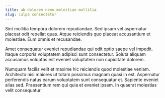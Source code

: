 ```yaml
---
title: ab dolorem nemo molestiae mollitia
slug: culpa consectetur
---
```


Sint mollitia tempora dolorem repudiandae. Sed ipsam vel aspernatur placeat odit repellat quas. Atque reiciendis quo placeat accusantium et molestiae. Eum omnis et recusandae.

Amet consequatur eveniet repudiandae qui odit optio saepe vel impedit. Itaque corporis voluptatem adipisci sunt consectetur. Soluta aliquam accusamus voluptas est eveniet voluptatem non cupiditate dolorem.

Numquam facilis velit et maxime hic reiciendis quod molestiae veniam. Architecto nisi maiores ut totam possimus magnam quasi in est. Aspernatur perferendis natus earum voluptatem sunt consequatur et. Sapiente eveniet alias sed. Praesentium rem qui quia et eveniet ipsam. In quaerat molestias velit consequatur.
